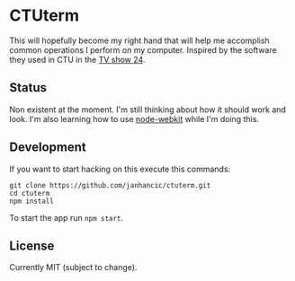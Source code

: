 # CTUterm
This will hopefully become my right hand that will help me accomplish common operations I perform on my computer. 
Inspired by the software they used in CTU in the [TV show 24](http://en.wikipedia.org/wiki/24_%28TV_series%29).

## Status
Non existent at the moment. I'm still thinking about how it should work and look. I'm also learning how to use 
[node-webkit](https://github.com/rogerwang/node-webkit) while I'm doing this.

## Development
If you want to start hacking on this execute this commands:

```
git clone https://github.com/janhancic/ctuterm.git
cd ctuterm
npm install
```

To start the app run `npm start`.

## License
Currently MIT (subject to change).